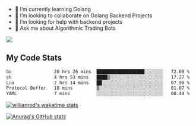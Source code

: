 
- 🌱 I’m currently learning Golang
- 👯 I’m looking to collaborate on Golang Backend Projects
- 🤔 I’m looking for help with backend projects
- 💬 Ask me about Algorithmic Trading Bots

![](https://github-profile-trophy.vercel.app/?username=kevinbarrero)

## My Code Stats

<!--START_SECTION:waka-->

```txt
Go                20 hrs 26 mins  ██████████████████░░░░░░░   72.09 %
sh                4 hrs 53 mins   ████▒░░░░░░░░░░░░░░░░░░░░   17.27 %
Lua               2 hrs 14 mins   ██░░░░░░░░░░░░░░░░░░░░░░░   07.90 %
Protocol Buffer   18 mins         ▒░░░░░░░░░░░░░░░░░░░░░░░░   01.07 %
YAML              7 mins          ░░░░░░░░░░░░░░░░░░░░░░░░░   00.44 %
```

<!--END_SECTION:waka-->

[![willianrod's wakatime stats](https://github-readme-stats.vercel.app/api/wakatime?username=holdandup&layout=compact&theme=react&custom_title=Wakatime%20All%20Time%20Stats&langs_count=8)](https://github.com/anuraghazra/github-readme-stats)

[![Anurag's GitHub stats](https://github-readme-stats.vercel.app/api?username=Kevinbarrero)](https://github.com/anuraghazra/github-readme-stats)




